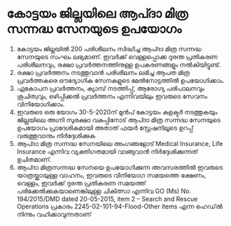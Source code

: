 # കോട്ടയം ജില്ലയിലെ ആപ്ദാ മിത്ര സന്നദ്ധ സേനയുടെ ഉപയോഗം

1.  കോട്ടയം ജില്ലയില്‍ 200 പരിശീലനം സിദ്ധിച്ച ആപ്ദാ മിത്ര സന്നദ്ധ സേനയുടെ സംഘം ലഭ്യമാണ്. ഇവര്‍ക്ക് വെള്ളപ്പൊക്ക ദുരന്ത പ്രതികരണ പരിശീലനവും, രക്ഷാ പ്രവര്‍ത്തനത്തിനുള്ള ഉപകരണങ്ങളും നല്‍കിയിട്ടുണ്ട്.
2.  രക്ഷാ പ്രവര്‍ത്തനം നടത്തുവാന്‍ പരിശീലനം ലഭിച്ച ആപത മിത്ര പ്രവര്‍ത്തകരെ ഔദ്യോഗിക സേനകളുടെ മേല്‍നോട്ടത്തില്‍ ഉപയോഗിക്കാം.
3.  ഏകോപന പ്രവര്‍ത്തനം, ക്യാമ്പ് നടത്തിപ്പ്, ആരോഗ്യ പരിപാലനവും ശുചിത്വവും, ഒഴിപ്പിക്കല്‍ പ്രവര്‍ത്തനം എന്നിവയിലും ഇവരുടെ സേവനം വിനിയോഗിക്കാം.
4.  ഇവരുടെ ഒരു യോഗം 30-5-2020ന് മുന്‍പ് കോട്ടയം കളക്ടര്‍ നടത്തുകയും ജില്ലയിലെ അഗ്നി സുരക്ഷാ വകുപ്പിനോട് ആപ്ദാ മിത്ര സന്നദ്ധ സേനയുടെ ഉപയോഗം പ്രാദേശികമായി അതാത് ഫയര്‍ സ്റ്റേഷനിലൂടെ ഉറപ്പ് വരുത്തുവാനും നിര്‍ദ്ദേശിക്കുക
5.  ആപ്ദാ മിത്ര സന്നദ്ധ സേനയിലെ അംഗങ്ങളോട് Medical Insurance, Life Insurance എന്നിവ വ്യക്തിഗതമായി വാങ്ങുവാന്‍ നിര്‍ദ്ദേശിക്കുന്നത് ഉചിതമാണ്.
6.  ആപ്ദാ മിത്രസന്നദ്ധ സേനയെ ഉപയോഗിക്കുന്ന അവസരത്തില്‍ ഇവരുടെ യാത്രയ്ക്കായുള്ള വാഹനം, ഇവരുടെ വിനിയോഗ സമയത്തെ ഭക്ഷണം, വെള്ളം, ഇവര്‍ക്ക് ദുരന്ത പ്രതികരണ സമയത്ത് പരിക്കേല്‍ക്കുകയാണെങ്കിലുള്ള ചികിത്സാ എന്നിവ GO \(Ms\) No. 194/2015/DMD dated 20-05-2015, item 2 – Search and Rescue Operations പ്രകാരം 2245-02-101-94-Flood-Other items എന്ന ഹെഡ്ല്‍ നിന്നും വഹിക്കാവുന്നതാണ്

 

